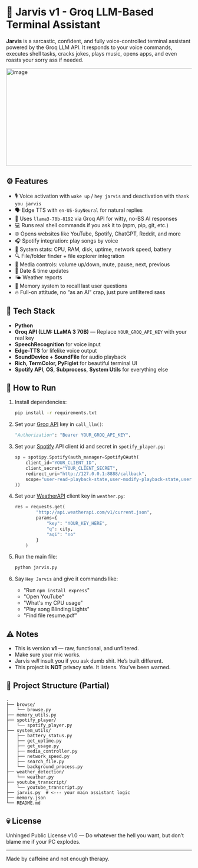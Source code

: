 # 🧠 Jarvis v1 - Groq LLM-Based Terminal Assistant

**Jarvis** is a sarcastic, confident, and fully voice-controlled terminal assistant powered by the Groq LLM API. It responds to your voice commands, executes shell tasks, cracks jokes, plays music, opens apps, and even roasts your sorry ass if needed.

<img width="580" height="264" alt="image" src="https://github.com/user-attachments/assets/d34c6e99-1391-4391-8bed-8e708fe8b695" />


## ⚙️ Features

- 🎙️ Voice activation with `wake up` / `hey jarvis` and deactivation with `thank you jarvis`
- 🗣️ Edge TTS with `en-US-GuyNeural` for natural replies
- 🤖 Uses `llama3-70b-8192` via Groq API for witty, no-BS AI responses
- 💻 Runs real shell commands if you ask it to (npm, pip, git, etc.)
- 🌐 Opens websites like YouTube, Spotify, ChatGPT, Reddit, and more
- 🎧 Spotify integration: play songs by voice
- 💾 System stats: CPU, RAM, disk, uptime, network speed, battery
- 🔍 File/folder finder + file explorer integration
- 🎵 Media controls: volume up/down, mute, pause, next, previous
- 📅 Date & time updates
- 🌤️ Weather reports
- 🧠 Memory system to recall last user questions
- 🔥 Full-on attitude, no “as an AI” crap, just pure unfiltered sass

## 🧠 Tech Stack

- **Python**
- **Groq API (LLM: LLaMA 3 70B)** — Replace `YOUR_GROQ_API_KEY` with your real key
- **SpeechRecognition** for voice input
- **Edge-TTS** for lifelike voice output
- **SoundDevice + SoundFile** for audio playback
- **Rich, TermColor, PyFiglet** for beautiful terminal UI
- **Spotify API**, **OS**, **Subprocess**, **System Utils** for everything else

## 🚀 How to Run

1. Install dependencies:
    ```bash
    pip install -r requirements.txt
    ```

2. Set your [Groq API](https://console.groq.com/docs/overview) key in `call_llm()`:
    ```python
    "Authorization": "Bearer YOUR_GROQ_API_KEY",
    ```

3. Set your [Spotify](https://developer.spotify.com/documentation/web-api) API client id and secret in `spotify_player.py`:
    ```python
    sp = spotipy.Spotify(auth_manager=SpotifyOAuth(
        client_id="YOUR_CLIENT_ID",
        client_secret="YOUR_CLIENT_SECRET",
        redirect_uri="http://127.0.0.1:8888/callback",
        scope="user-read-playback-state,user-modify-playback-state,user-read-currently-playing"
    ))
    ```    
4. Set your [WeatherAPI](https://weatherapi.com/) client key in `weather.py`:
    ```python
    res = requests.get(
            "http://api.weatherapi.com/v1/current.json",
            params={
                "key": "YOUR_KEY_HERE",
                "q": city,
                "aqi": "no"
            }
        )
    ```
    
5. Run the main file:
    ```bash
    python jarvis.py
    ```

6. Say `Hey Jarvis` and give it commands like:
    - "Run `npm install express`"
    - "Open YouTube"
    - "What's my CPU usage"
    - "Play song Blinding Lights"
    - "Find file resume.pdf"

## ⚠️ Notes

- This is version **v1** — raw, functional, and unfiltered.
- Make sure your mic works.
- Jarvis *will* insult you if you ask dumb shit. He’s built different.
- This project is **NOT** privacy safe. It listens. You’ve been warned.

## 📁 Project Structure (Partial)

```
.
├── browse/
│   └── browse.py
├── memory_utils.py
├── spotify_player/
│   └── spotify_player.py
├── system_utils/
│   ├── battery_status.py
│   ├── get_uptime.py
│   ├── get_usage.py
│   ├── media_controller.py
│   ├── network_speed.py
│   ├── search_file.py
│   └── background_process.py
├── weather_detection/
│   └── weather.py
├── youtube_transcript/
│   └── youtube_transcript.py
├── jarvis.py  # <--- your main assistant logic
├── memory.json
└── README.md
```

## 💀 License

Unhinged Public License v1.0 — Do whatever the hell you want, but don’t blame me if your PC explodes.

---

Made by caffeine and not enough therapy.
